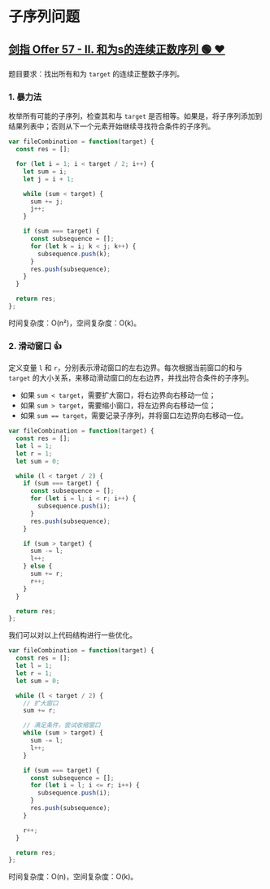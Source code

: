 # 子序列问题

## [剑指 Offer 57 - II. 和为s的连续正数序列 🟢 ❤](https://leetcode.cn/problems/he-wei-sde-lian-xu-zheng-shu-xu-lie-lcof/description/)

题目要求：找出所有和为 `target` 的连续正整数子序列。

### 1. 暴力法

枚举所有可能的子序列，检查其和与 `target` 是否相等。如果是，将子序列添加到结果列表中；否则从下一个元素开始继续寻找符合条件的子序列。

``` js
var fileCombination = function(target) {
  const res = [];

  for (let i = 1; i < target / 2; i++) {
    let sum = i;
    let j = i + 1;

    while (sum < target) {
      sum += j;
      j++;
    }

    if (sum === target) {
      const subsequence = [];
      for (let k = i; k < j; k++) {
        subsequence.push(k);
      }
      res.push(subsequence);
    }
  }

  return res;
};
```

时间复杂度：O(n²)，空间复杂度：O(k)。

### 2. 滑动窗口 👍

定义变量 `l` 和 `r`，分别表示滑动窗口的左右边界。每次根据当前窗口的和与 `target` 的大小关系，来移动滑动窗口的左右边界，并找出符合条件的子序列。

- 如果 `sum < target`，需要扩大窗口，将右边界向右移动一位；
- 如果 `sum > target`，需要缩小窗口，将左边界向右移动一位；
- 如果 `sum == target`，需要记录子序列，并将窗口左边界向右移动一位。

``` js
var fileCombination = function(target) {
  const res = [];
  let l = 1;
  let r = 1;
  let sum = 0;

  while (l < target / 2) {
    if (sum === target) {
      const subsequence = [];
      for (let i = l; i < r; i++) {
        subsequence.push(i);
      }
      res.push(subsequence);
    }

    if (sum > target) {
      sum -= l;
      l++;
    } else {
      sum += r;
      r++;
    }
  }

  return res;
};
```

我们可以对以上代码结构进行一些优化。

``` js
var fileCombination = function(target) {
  const res = [];
  let l = 1;
  let r = 1;
  let sum = 0;

  while (l < target / 2) {
    // 扩大窗口
    sum += r;

    // 满足条件，尝试收缩窗口
    while (sum > target) {
      sum -= l;
      l++;
    }

    if (sum === target) {
      const subsequence = [];
      for (let i = l; i <= r; i++) {
        subsequence.push(i);
      }
      res.push(subsequence);
    }

    r++;
  }

  return res;
};
```

时间复杂度：O(n)，空间复杂度：O(k)。

